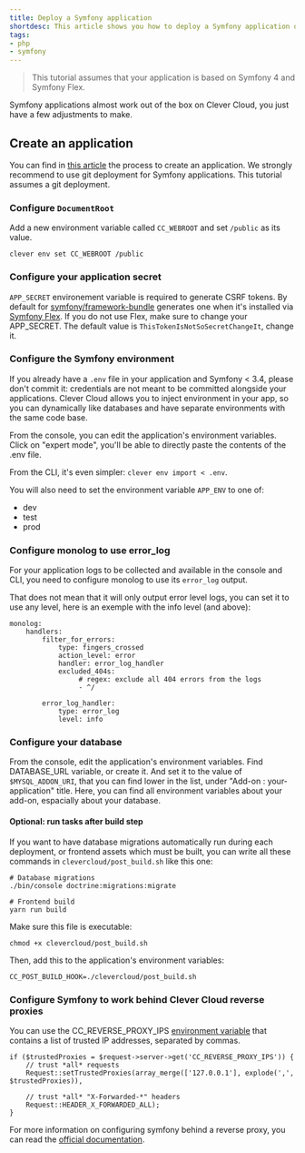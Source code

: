 ```yaml
---
title: Deploy a Symfony application
shortdesc: This article shows you how to deploy a Symfony application on Clever Cloud.
tags:
- php
- symfony
---
```


> This tutorial assumes that your application is based on Symfony 4 and Symfony Flex.

Symfony applications almost work out of the box on Clever Cloud, you just have a few adjustments to make.

## Create an application

You can find in [this article](/doc/clever-cloud-overview/add-application/#create-an-application) the process to create an application.
We strongly recommend to use git deployment for Symfony applications. This tutorial assumes a git deployment.

### Configure `DocumentRoot`

Add a new environment variable called `CC_WEBROOT` and set `/public` as its value. 

```
clever env set CC_WEBROOT /public
```

### Configure your application secret

`APP_SECRET` environement variable is required to generate CSRF tokens. By default for [symfony/framework-bundle](https://github.com/symfony/framework-bundle) generates one when it's installed via [Symfony Flex](https://github.com/symfony/flex). If you do not use Flex, make sure to change your APP_SECRET. The default value is `ThisTokenIsNotSoSecretChangeIt`, change it.

### Configure the Symfony environment

If you already have a `.env` file in your application and Symfony < 3.4, please don't commit it: credentials are not meant to be committed alongside your applications. Clever Cloud allows you to inject environment in your app, so you can dynamically like databases and have separate environments with the same code base.

From the console, you can edit the application's environment variables. Click on "expert mode", you'll be able to directly paste the contents of the .env file.

From the CLI, it's even simpler: `clever env import < .env`.

You will also need to set the environment variable `APP_ENV` to one of:

 - dev
 - test
 - prod


### Configure monolog to use error_log

For your application logs to be collected and available in the console and CLI,
you need to configure monolog to use its `error_log` output.

That does not mean that it will only output error level logs, you can set it to
use any level, here is an exemple with the info level (and above):

```
monolog:
    handlers:
        filter_for_errors:
            type: fingers_crossed
            action_level: error
            handler: error_log_handler
            excluded_404s:
                 # regex: exclude all 404 errors from the logs
                 - ^/

        error_log_handler:
            type: error_log
            level: info
```


### Configure your database

From the console, edit the application's environment variables. Find DATABASE_URL variable, or create it. And set it to the value of `$MYSQL_ADDON_URI`, that you can find lower in the list, under "Add-on : your-application" title. Here, you can find all environment variables about your add-on, espacially about your database.

#### Optional: run tasks after build step

If you want to have database migrations automatically run during each deployment, or frontend assets which must be built, you can write all these commands in `clevercloud/post_build.sh` like this one:

```
# Database migrations
./bin/console doctrine:migrations:migrate

# Frontend build
yarn run build
```

Make sure this file is executable:

```
chmod +x clevercloud/post_build.sh
```
Then, add this to the application's environment variables:

```
CC_POST_BUILD_HOOK=./clevercloud/post_build.sh
```

### Configure Symfony to work behind Clever Cloud reverse proxies

You can use the CC_REVERSE_PROXY_IPS [environment variable](https://www.clever-cloud.com/doc/get-help/reference-environment-variables/) that contains a list of trusted IP addresses, separated by commas.

```
if ($trustedProxies = $request->server->get('CC_REVERSE_PROXY_IPS')) {
    // trust *all* requests
    Request::setTrustedProxies(array_merge(['127.0.0.1'], explode(',', $trustedProxies)),

    // trust *all* "X-Forwarded-*" headers
    Request::HEADER_X_FORWARDED_ALL);
}
```

For more information on configuring symfony behind a reverse proxy, you can read the [official documentation](https://symfony.com/doc/current/deployment/proxies.html).
